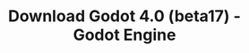 ---
# Generated by /tools/generators/src/download_archive_generator !!! do not edit by hand !!!
title: 'Download Godot 4.0 (beta17) - Godot Engine'
type: 'download/archive'
name: '4.0'
flavor: 'beta17'
release_date: '2023-02-01T03:00:00-00:00'
release_notes: 'article/dev-snapshot-godot-4-0-beta-17/'
primaryPlatforms:
  - 'android.apk'
  - 'linux.64'
  - 'macos.universal'
  - 'windows.64'
  - 'web'
  - 'templates'
links:
  android.apk:
    name: 'android.apk'
    title: 'Android'
    caption: 'Universal APK (ARM64 + ARMv7 + x86_64 + x86)'
    tags:
      - 'APK download'
      - 'ARM64/v7'
      - 'x86 (64 & 32 bit)'
    hosts:
      github_builds:
        regular: 'https://github.com/godotengine/godot-builds/releases/download/4.0-beta17/Godot_v4.0-beta17_android_editor.apk'
        mono: '#'
      github:
        regular: 'https://github.com/godotengine/godot/releases/download/4.0-beta17/Godot_v4.0-beta17_android_editor.apk'
        mono: '#'
  linux.64:
    name: 'linux.64'
    title: 'Linux'
    caption: 'Standard (x86_64)'
    tags:
      - '64 bit'
    hosts:
      github_builds:
        regular: 'https://github.com/godotengine/godot-builds/releases/download/4.0-beta17/Godot_v4.0-beta17_linux.x86_64.zip'
        mono: 'https://github.com/godotengine/godot-builds/releases/download/4.0-beta17/Godot_v4.0-beta17_mono_linux_x86_64.zip'
      github:
        regular: 'https://github.com/godotengine/godot/releases/download/4.0-beta17/Godot_v4.0-beta17_linux.x86_64.zip'
        mono: 'https://github.com/godotengine/godot/releases/download/4.0-beta17/Godot_v4.0-beta17_mono_linux_x86_64.zip'
  macos.universal:
    name: 'macos.universal'
    title: 'macOS'
    caption: 'Universal (x86_64 + Apple Silicon)'
    tags:
      - 'Intel/Apple Silicon'
      - '64 bit'
    hosts:
      github_builds:
        regular: 'https://github.com/godotengine/godot-builds/releases/download/4.0-beta17/Godot_v4.0-beta17_macos.universal.zip'
        mono: 'https://github.com/godotengine/godot-builds/releases/download/4.0-beta17/Godot_v4.0-beta17_mono_macos.universal.zip'
      github:
        regular: 'https://github.com/godotengine/godot/releases/download/4.0-beta17/Godot_v4.0-beta17_macos.universal.zip'
        mono: 'https://github.com/godotengine/godot/releases/download/4.0-beta17/Godot_v4.0-beta17_mono_macos.universal.zip'
  windows.64:
    name: 'windows.64'
    title: 'Windows'
    caption: 'Standard (x86_64)'
    tags:
      - '64 bit'
    hosts:
      github_builds:
        regular: 'https://github.com/godotengine/godot-builds/releases/download/4.0-beta17/Godot_v4.0-beta17_win64.exe.zip'
        mono: 'https://github.com/godotengine/godot-builds/releases/download/4.0-beta17/Godot_v4.0-beta17_mono_win64.zip'
      github:
        regular: 'https://github.com/godotengine/godot/releases/download/4.0-beta17/Godot_v4.0-beta17_win64.exe.zip'
        mono: 'https://github.com/godotengine/godot/releases/download/4.0-beta17/Godot_v4.0-beta17_mono_win64.zip'
  web:
    name: 'web'
    title: 'Web editor'
    caption: ''
    tags:
      - 'Self-hosted'
      - 'Cross-platform'
    hosts:
      github_builds:
        regular: 'https://github.com/godotengine/godot-builds/releases/download/4.0-beta17/Godot_v4.0-beta17_web_editor.zip'
        mono: '#'
      github:
        regular: 'https://github.com/godotengine/godot/releases/download/4.0-beta17/Godot_v4.0-beta17_web_editor.zip'
        mono: '#'
  linux.arm64:
    name: 'linux.arm64'
    title: 'Linux'
    caption: 'Standard (ARM64)'
    tags:
      - 'ARM64'
      - '64 bit'
    hosts:
      github_builds:
        regular: 'https://github.com/godotengine/godot-builds/releases/download/4.0-beta17/Godot_v4.0-beta17_linux.arm64.zip'
        mono: 'https://github.com/godotengine/godot-builds/releases/download/4.0-beta17/Godot_v4.0-beta17_mono_linux_arm64.zip'
      github:
        regular: 'https://github.com/godotengine/godot/releases/download/4.0-beta17/Godot_v4.0-beta17_linux.arm64.zip'
        mono: 'https://github.com/godotengine/godot/releases/download/4.0-beta17/Godot_v4.0-beta17_mono_linux_arm64.zip'
  linux.32:
    name: 'linux.32'
    title: 'Linux'
    caption: 'Standard (x86)'
    tags:
      - '32 bit'
    hosts:
      github_builds:
        regular: 'https://github.com/godotengine/godot-builds/releases/download/4.0-beta17/Godot_v4.0-beta17_linux.x86_32.zip'
        mono: 'https://github.com/godotengine/godot-builds/releases/download/4.0-beta17/Godot_v4.0-beta17_mono_linux_x86_32.zip'
      github:
        regular: 'https://github.com/godotengine/godot/releases/download/4.0-beta17/Godot_v4.0-beta17_linux.x86_32.zip'
        mono: 'https://github.com/godotengine/godot/releases/download/4.0-beta17/Godot_v4.0-beta17_mono_linux_x86_32.zip'
  linux.arm32:
    name: 'linux.arm32'
    title: 'Linux'
    caption: 'Standard (ARM32)'
    tags:
      - 'ARM32'
      - '32 bit'
    hosts:
      github_builds:
        regular: 'https://github.com/godotengine/godot-builds/releases/download/4.0-beta17/Godot_v4.0-beta17_linux.arm32.zip'
        mono: 'https://github.com/godotengine/godot-builds/releases/download/4.0-beta17/Godot_v4.0-beta17_mono_linux_arm32.zip'
      github:
        regular: 'https://github.com/godotengine/godot/releases/download/4.0-beta17/Godot_v4.0-beta17_linux.arm32.zip'
        mono: 'https://github.com/godotengine/godot/releases/download/4.0-beta17/Godot_v4.0-beta17_mono_linux_arm32.zip'
  windows.32:
    name: 'windows.32'
    title: 'Windows'
    caption: 'Standard (x86)'
    tags:
      - '32 bit'
    hosts:
      github_builds:
        regular: 'https://github.com/godotengine/godot-builds/releases/download/4.0-beta17/Godot_v4.0-beta17_win32.exe.zip'
        mono: 'https://github.com/godotengine/godot-builds/releases/download/4.0-beta17/Godot_v4.0-beta17_mono_win32.zip'
      github:
        regular: 'https://github.com/godotengine/godot/releases/download/4.0-beta17/Godot_v4.0-beta17_win32.exe.zip'
        mono: 'https://github.com/godotengine/godot/releases/download/4.0-beta17/Godot_v4.0-beta17_mono_win32.zip'
  aar_library:
    name: 'aar_library'
    title: 'AAR library'
    caption: ''
    tags:
      - 'Android plugins'
      - 'Java'
      - 'Kotlin'
    hosts:
      github_builds:
        regular: 'https://github.com/godotengine/godot-builds/releases/download/4.0-beta17/godot-lib.4.0.beta17.template_release.aar'
        mono: '#'
      github:
        regular: 'https://github.com/godotengine/godot/releases/download/4.0-beta17/godot-lib.4.0.beta17.template_release.aar'
        mono: '#'
  templates:
    name: 'templates'
    title: 'Export templates'
    caption: ''
    tags:
      - 'Used to export your games to all supported platforms'
    hosts:
      github_builds:
        regular: 'https://github.com/godotengine/godot-builds/releases/download/4.0-beta17/Godot_v4.0-beta17_export_templates.tpz'
        mono: 'https://github.com/godotengine/godot-builds/releases/download/4.0-beta17/Godot_v4.0-beta17_mono_export_templates.tpz'
      github:
        regular: 'https://github.com/godotengine/godot/releases/download/4.0-beta17/Godot_v4.0-beta17_export_templates.tpz'
        mono: 'https://github.com/godotengine/godot/releases/download/4.0-beta17/Godot_v4.0-beta17_mono_export_templates.tpz'
---